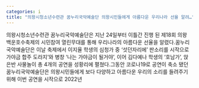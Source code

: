 ```yaml
---
categories: i
title: "의왕시청소년수련관 꿈누리국악예술단 의왕시민들에게 아름다운 우리나라 선율 알려…"
---
```

의왕시청소년수련관 꿈누리국악예술단은 지난 24일부터 이틀간 진행 된 제18회 의왕 백운호수축제의 시민참여 열린무대를 통해 우리나라의 아름다운 선율을 알렸다.꿈누리국악예술단은 이날 축제에서 이지율 학생의 심청가 중 ‘섯던자리에’ 판소리를 시작으로 가야금 합주 도라지’와 병창 ‘나는 가야금이 될거야’, 이어 김다예나 학생의 ‘호남가’, 앉은반 사물놀이 총 4개의 공연을 성황리에 펼쳤다.그동안 코로나19로 공연이 축소 됐던 꿈누리국악예술단은 의왕시민들에게 보다 다양하고 아름다운 우리의 소리를 들려주기 위해 이번 공연을 시작으로 2022년